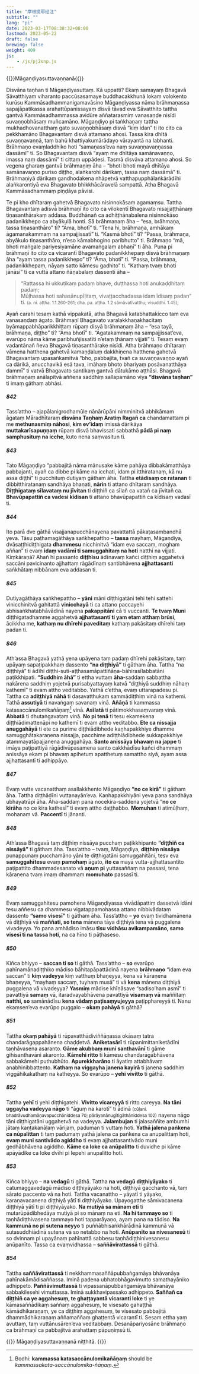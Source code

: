 ```yaml
---
title: "摩根提耶经注"
subtitle: ""
lang: "pi"
date: 2023-03-17T08:38:32+08:00
lastmod: 2023-05-22
draft: false
brewing: false
weight: 409
js:
    - /js/pj2snp.js
---
```


{{<subtitle>}}Māgaṇḍiyasuttavaṇṇanā{{</subtitle>}}

Disvāna taṇhan ti Māgaṇḍiyasuttaṃ. Kā uppatti? Ekaṃ samayaṃ Bhagavā Sāvatthiyaṃ viharanto paccūsasamaye buddhacakkhunā lokaṃ volokento kurūsu Kammāsadhammanigamavāsino Māgaṇḍiyassa nāma brāhmaṇassa sapajāpatikassa arahattūpanissayaṃ disvā tāvad eva Sāvatthito tattha gantvā Kammāsadhammassa avidūre aññatarasmiṃ vanasaṇḍe nisīdi suvaṇṇobhāsaṃ muñcamāno. Māgaṇḍiyo pi taṅkhaṇaṃ tattha mukhadhovanatthaṃ gato suvaṇṇobhāsaṃ disvā “kiṃ idan” ti ito cito ca pekkhamāno Bhagavantaṃ disvā attamano ahosi. Tassa kira dhītā suvaṇṇavaṇṇā, taṃ bahū khattiyakumārādayo vārayantā na labhanti. Brāhmaṇo evaṃladdhiko hoti “samaṇass’eva naṃ suvaṇṇavaṇṇassa dassāmī” ti. So Bhagavantaṃ disvā “ayaṃ me dhītāya samānavaṇṇo, imassa naṃ dassāmī” ti cittaṃ uppādesi. Tasmā disvāva attamano ahosi. So vegena gharaṃ gantvā brāhmaṇiṃ āha – “bhoti bhoti mayā dhītāya samānavaṇṇo puriso diṭṭho, alaṅkarohi dārikaṃ, tassa naṃ dassāmā” ti. Brāhmaṇiyā dārikaṃ gandhodakena nhāpetvā vatthapupphālaṅkārādīhi alaṅkarontiyā eva Bhagavato bhikkhācāravelā sampattā. Atha Bhagavā Kammāsadhammaṃ piṇḍāya pāvisi.

Te pi kho dhītaraṃ gahetvā Bhagavato nisinnokāsaṃ agamaṃsu. Tattha Bhagavantaṃ adisvā brāhmaṇī ito cito ca vilokentī Bhagavato nisajjaṭṭhānaṃ tiṇasanthārakaṃ addasa. Buddhānañ ca adhiṭṭhānabalena nisinnokāso padanikkhepo ca abyākulā honti. Sā brāhmaṇaṃ āha – “esa, brāhmaṇa, tassa tiṇasanthāro” ti? “Āma, bhotī” ti. “Tena hi, brāhmaṇa, amhākaṃ āgamanakammaṃ na sampajjissatī” ti. “Kasmā bhotī” ti? “Passa, brāhmaṇa, abyākulo tiṇasanthāro, n’eso kāmabhogino paribhutto” ti. Brāhmaṇo “mā, bhoti maṅgale pariyesiyamāne avamaṅgalaṃ abhaṇī” ti āha. Puna pi brāhmaṇī ito cito ca vicarantī Bhagavato padanikkhepaṃ disvā brāhmaṇaṃ āha “ayaṃ tassa padanikkhepo” ti? “Āma, bhotī” ti. “Passa, brāhmaṇa, padanikkhepaṃ, nāyaṃ satto kāmesu gadhito” ti. “Kathaṃ tvaṃ bhoti jānāsī” ti ca vuttā attano ñāṇabalaṃ dassentī āha –

> “Rattassa hi ukkuṭikaṃ padaṃ bhave, duṭṭhassa hoti anukaḍḍhitaṃ padaṃ;  
> Mūḷhassa hoti sahasānupīḷitaṃ, vivaṭṭacchadassa idam īdisaṃ padan” ti. <small>(a. ni. aṭṭha. 1.1.260-261; dha. pa. aṭṭha. 1.2 sāmāvatīvatthu; visuddhi. 1.45)</small>;

Ayañ carahi tesaṃ kathā vippakatā, atha Bhagavā katabhattakicco tam eva vanasaṇḍaṃ āgato. Brāhmaṇī Bhagavato varalakkhaṇakhacitaṃ byāmappabhāparikkhittaṃ rūpaṃ disvā brāhmaṇaṃ āha – “esa tayā, brāhmaṇa, diṭṭho” ti? “Āma bhotī” ti. “Āgatakammaṃ na sampajjissat’eva, evarūpo nāma kāme paribhuñjissatīti n’etaṃ ṭhānaṃ vijjatī” ti. Tesaṃ evaṃ vadantānañ ñeva Bhagavā tiṇasanthārake nisīdi. Atha brāhmaṇo dhītaraṃ vāmena hatthena gahetvā kamaṇḍaluṃ dakkhiṇena hatthena gahetvā Bhagavantaṃ upasaṅkamitvā “bho, pabbajita, tvañ ca suvaṇṇavaṇṇo ayañ ca dārikā, anucchavikā esā tava, imāhaṃ bhoto bhariyaṃ posāvanatthāya dammī” ti vatvā Bhagavato santikaṃ gantvā dātukāmo aṭṭhāsi. Bhagavā brāhmaṇaṃ anālapitvā aññena saddhiṃ sallapamāno viya **“disvāna taṇhan”** ti imaṃ gāthaṃ abhāsi.

##### 842

Tass’attho – ajapālanigrodhamūle nānārūpāni nimminitvā abhikāmam āgataṃ Māradhītaraṃ **disvāna Taṇhaṃ Aratiṃ Ragañ ca** chandamattam pi me **methunasmiṃ nāhosi**, **kim ev’idaṃ** imissā dārikāya **muttakarīsapuṇṇaṃ** rūpaṃ disvā bhavissati sabbathā **pādā pi naṃ samphusituṃ na icche**, kuto nena saṃvasitun ti.

##### 843

Tato Māgaṇḍiyo “pabbajitā nāma mānusake kāme pahāya dibbakāmatthāya pabbajanti, ayañ ca dibbe pi kāme na icchati, idam pi itthiratanaṃ, kā nu assa diṭṭhī” ti pucchituṃ dutiyaṃ gātham āha. Tattha **etādisaṃ ce ratanan** ti dibbitthiratanaṃ sandhāya bhaṇati, **nārin** ti attano dhītaraṃ sandhāya. **Diṭṭhigataṃ sīlavataṃ nu jīvitan** ti diṭṭhiñ ca sīlañ ca vatañ ca jīvitañ ca. **Bhavūpapattiñ ca vadesi kīdisan** ti attano bhavūpapattiñ ca kīdisaṃ vadasī ti.

##### 844

Ito parā dve gāthā visajjanapucchānayena pavattattā pākaṭasambandhā yeva. Tāsu paṭhamagāthāya saṅkhepattho – **tassa** mayhaṃ, Māgaṇḍiya, dvāsaṭṭhidiṭṭhigata **dhammesu** nicchinitvā “idam eva saccaṃ, mogham aññan” ti evaṃ **idaṃ vadāmī ti samuggahitaṃ na hoti** natthi na vijjati. Kiṃkāraṇā? Ahañ hi passanto **diṭṭhīsu** ādīnavaṃ kañci diṭṭhiṃ aggahetvā saccāni pavicinanto ajjhattaṃ rāgādīnaṃ santibhāvena **ajjhattasanti** saṅkhātaṃ nibbānam eva addasan ti.

##### 845

Dutiyagāthāya saṅkhepattho – **yāni** māni diṭṭhigatāni tehi tehi sattehi vinicchinitvā gahitattā **vinicchayā** ti ca attano paccayehi abhisaṅkhatabhāvādinā nayena **pakappitāni** cā ti vuccanti. **Te tvaṃ Muni** diṭṭhigatadhamme aggahetvā **ajjhattasantī ti yam etam atthaṃ brūsi**, ācikkha me, **kathaṃ nu dhīrehi paveditaṃ** kathaṃ pakāsitaṃ dhīrehi taṃ padan ti.

##### 846

Ath’assa Bhagavā yathā yena upāyena taṃ padaṃ dhīrehi pakāsitaṃ, taṃ upāyaṃ sapaṭipakkhaṃ dassento **“na diṭṭhiyā”** ti gātham āha. Tattha “na diṭṭhiyā” ti ādīhi diṭṭhi-suti-aṭṭhasamāpattiñāṇa-bāhirasīlabbatāni paṭikkhipati. **“Suddhim āhā”** ti ettha vuttaṃ **āha**-saddaṃ sabbattha nakārena saddhiṃ yojetvā purisabyattayaṃ katvā “diṭṭhiyā suddhiṃ nāhaṃ kathemī” ti evam attho veditabbo. Yathā c’ettha, evaṃ uttarapadesu pi. Tattha ca **adiṭṭhiyā nāhā** ti dasavatthukaṃ sammādiṭṭhiṃ vinā na kathemi. Tathā **assutiyā** ti navaṅgaṃ savanaṃ vinā. **Añāṇā** ti kammassa katasaccānulomikañāṇaṃ[^1] vinā. **Asīlatā** ti pātimokkhasaṃvaraṃ vinā. **Abbatā** ti dhutaṅgavataṃ vinā. **No pi tenā** ti tesu ekamekena diṭṭhiādimattenāpi no kathemī ti evam attho veditabbo. **Ete ca nissajja anuggahāyā** ti ete ca purime diṭṭhiādibhede kaṇhapakkhiye dhamme samugghātakaraṇena nissajja, pacchime adiṭṭhiādibhede sukkapakkhiye atammayatāpajjanena anuggahāya. **Santo anissāya bhavaṃ na jappe** ti imāya paṭipattiyā rāgādivūpasamena santo cakkhādīsu kañci dhammaṃ anissāya ekam pi bhavaṃ apihetuṃ apatthetuṃ samattho siyā, ayam assa ajjhattasantī ti adhippāyo.

[^1]: Bodhi: **kammassa katasaccānulomikañāṇaṃ** should be *kammassakata-saccānulomika-ñāṇaṃ*.

##### 847

Evaṃ vutte vacanatthaṃ asallakkhento Māgaṇḍiyo **“no ce kirā”** ti gātham āha. Tattha diṭṭhādīni vuttanayān’eva. Kaṇhapakkhiyāni yeva pana sandhāya ubhayatrāpi āha. Āha-saddaṃ pana nocekira-saddena yojetvā “**no ce kirāha** no ce kira kathesī” ti evaṃ attho daṭṭhabbo. **Momuhan** ti atimūḷhaṃ, mohanaṃ vā. **Paccentī** ti jānanti.

##### 848

Ath’assa Bhagavā taṃ diṭṭhiṃ nissāya pucchaṃ paṭikkhipanto **“diṭṭhiñ ca nissāyā”** ti gātham āha. Tass’attho – tvaṃ, Māgaṇḍiya, **diṭṭhiṃ nissāya** punappunaṃ pucchamāno yāni te diṭṭhigatāni samuggahitāni, tesv eva **samuggahītesu** evaṃ **pamohaṃ** āgato, **ito ca** mayā vutta-ajjhattasantito paṭipattito dhammadesanato vā **aṇum pi** yuttasaññaṃ na passasi, tena kāraṇena tvaṃ imaṃ dhammaṃ **momuhato** passasī ti.

##### 849

Evaṃ samuggahitesu pamohena Māgaṇḍiyassa vivādāpattiṃ dassetvā idāni tesu aññesu ca dhammesu vigatappamohassa attano nibbivādataṃ dassento **“samo visesī”** ti gātham āha. Tass’attho – **yo** evaṃ tividhamānena vā diṭṭhiyā vā **maññati, so tena** mānena tāya diṭṭhiyā tena vā puggalena vivadeyya. Yo pana amhādiso imāsu **tīsu vidhāsu avikampamāno, samo visesī ti na tassa hoti**, na ca hīno ti pāṭhaseso.

##### 850

Kiñca bhiyyo – **saccan ti so** ti gāthā. Tass’attho – **so** evarūpo pahīnamānadiṭṭhiko mādiso bāhitapāpattādinā nayena **brāhmaṇo** “idam eva saccan” ti **kiṃ vadeyya** kiṃ vatthuṃ bhaṇeyya, kena vā kāraṇena bhaṇeyya, “mayhaṃ saccaṃ, tuyhaṃ musā” ti vā **kena** mānena diṭṭhiyā puggalena vā vivadeyya? **Yasmiṃ** mādise khīṇāsave “sadiso’ham asmī” ti pavattiyā **samaṃ** vā, itaradvayabhāvena pavattiyā **visamaṃ vā** maññitaṃ **natthi, so** samānādīsu **kena vādaṃ paṭisaṃyujeyya** paṭipphareyyā ti. Nanu ekaṃsen’eva evarūpo puggalo – **okaṃ pahāyā** ti gāthā?

##### 851

Tattha **okaṃ pahāyā** ti rūpavatthādiviññāṇassa okāsaṃ tatra chandarāgappahānena chaḍḍetvā. **Aniketasārī** ti rūpanimittaniketādīni taṇhāvasena asaranto. **Gāme akubbaṃ muni santhavānī** ti gāme gihisanthavāni akaronto. **Kāmehi ritto** ti kāmesu chandarāgābhāvena sabbakāmehi puthubhūto. **Apurekkharāno** ti āyatiṃ attabhāvaṃ anabhinibbattento. **Kathaṃ na viggayha janena kayirā** ti janena saddhiṃ viggāhikakathaṃ na katheyya. So evarūpo – **yehi vivitto** ti gāthā.

##### 852

Tattha **yehī** ti yehi diṭṭhigatehi. **Vivitto vicareyyā** ti ritto careyya. **Na tāni uggayha vadeyya nāgo** ti “āguṃ na karotī” ti ādinā <small>(cūḷani. bhadrāvudhamāṇavapucchāniddesa 70; pārāyanānugītigāthāniddesa 102)</small> nayena nāgo tāni diṭṭhigatāni uggahetvā na vadeyya. **Jalambujan** ti jalasaññite ambumhi jātaṃ kaṇṭakanāḷaṃ vārijaṃ, paduman ti vuttaṃ hoti. **Yathā jalena paṅkena ca nūpalittan** ti taṃ padumaṃ yathā jalena ca paṅkena ca anupalittaṃ hoti, **evaṃ muni santivādo agiddho** ti evaṃ ajjhattasantivādo muni gedhābhāvena agiddho. **Kāme ca loke ca anūpalitto** ti duvidhe pi kāme apāyādike ca loke dvīhi pi lepehi anupalitto hoti.

##### 853

Kiñca bhiyyo – **na vedagū** ti gāthā. Tattha **na vedagū diṭṭhiyāyako** ti catumaggavedagū mādiso diṭṭhiyāyako na hoti, diṭṭhiyā gacchanto vā, taṃ sārato paccento vā na hoti. Tattha vacanattho – yāyatī ti yāyako, karaṇavacanena diṭṭhiyā yātī ti diṭṭhiyāyako. Upayogatthe sāmivacanena diṭṭhiyā yātī ti pi diṭṭhiyāyako. **Na mutiyā sa mānam etī** ti mutarūpādibhedāya mutiyā pi so mānaṃ na eti. **Na hi tammayo so** ti taṇhādiṭṭhivasena tammayo hoti tapparāyaṇo, ayaṃ pana na tādiso. **Na kammunā no pi sutena neyyo** ti puññābhisaṅkhārādinā kammunā vā sutasuddhiādinā sutena vā so netabbo na hoti. **Anūpanīto sa nivesanesū** ti so dvinnam pi upayānaṃ pahīnattā sabbesu taṇhādiṭṭhinivesanesu anūpanīto. Tassa ca evaṃvidhassa – **saññāvirattassā** ti gāthā.

##### 854

Tattha **saññāvirattassā** ti nekkhammasaññāpubbaṅgamāya bhāvanāya pahīnakāmādisaññassa. Iminā padena ubhatobhāgavimutto samathayāniko adhippeto. **Paññāvimuttassā** ti vipassanāpubbaṅgamāya bhāvanāya sabbakilesehi vimuttassa. Iminā sukkhavipassako adhippeto. **Saññañ ca diṭṭhiñ ca ye aggahesuṃ, te ghaṭṭayantā vicaranti loke** ti ye kāmasaññādikaṃ saññaṃ aggahesuṃ, te visesato gahaṭṭhā kāmādhikaraṇaṃ, ye ca diṭṭhiṃ aggahesuṃ, te visesato pabbajitā dhammādhikaraṇaṃ aññamaññaṃ ghaṭṭentā vicarantī ti. Sesam ettha yaṃ avuttaṃ, taṃ vuttānusāren’eva veditabbaṃ. Desanāpariyosāne brāhmaṇo ca brāhmaṇī ca pabbajitvā arahattaṃ pāpuṇiṃsū ti.

{{<eof>}}
    Māgaṇḍiyasuttavaṇṇanā niṭṭhitā.
{{</eof>}}